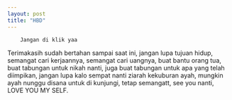 ```yaml
---
layout: post
title: "HBD"
---
```


        Jangan di klik yaa

Terimakasih sudah bertahan sampai saat ini, jangan lupa tujuan hidup, semangat cari kerjaannya, semangat cari uangnya, buat bantu orang tua, buat tabungan untuk nikah nanti, juga buat tabungan untuk apa yang telah diimpikan, jangan lupa kalo sempat nanti ziarah kekuburan ayah, mungkin ayah nunggu disana untuk di kunjungi, tetap semangatt, see you nanti, LOVE YOU MY SELF.